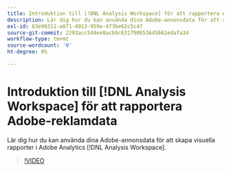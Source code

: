 ```yaml
---
title: Introduktion till [!DNL Analysis Workspace] för att rapportera Adobe-reklamdata
description: Lär dig hur du kan använda dina Adobe-annonsdata för att skapa visuella rapporter i Adobe Analytics [!DNL Analysis Workspace].
exl-id: 83e96311-e871-4913-959e-473be62c5c47
source-git-commit: 2293acc5d4ee8acb9c631790853645661edafa34
workflow-type: tm+mt
source-wordcount: '0'
ht-degree: 0%

---
```


# Introduktion till [!DNL Analysis Workspace] för att rapportera Adobe-reklamdata

Lär dig hur du kan använda dina Adobe-annonsdata för att skapa visuella rapporter i Adobe Analytics [!DNL Analysis Workspace].

>[!VIDEO](https://video.tv.adobe.com/v/33492)
